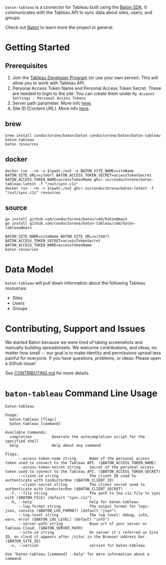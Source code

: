 `baton-tableau` is a connector for Tableau built using the [Baton SDK](https://github.com/conductorone/baton-sdk). It communicates with the Tableau API to sync data about sites, users, and groups.

Check out [Baton](https://github.com/conductorone/baton) to learn more the project in general.

# Getting Started
## Prerequisites
1. Join the [Tableau Developer Program](https://www.tableau.com/developer) (or use your own server). This will allow you to work with
   Tableau API. 
2. Personal Access Token Name and Personal Access Token Secret. These are needed to login to the site. You can create them under `My Account Settings - Personal Access Tokens`
3. Server path parameter. More info [here](https://help.tableau.com/current/api/rest_api/en-us/REST/rest_api_concepts_auth.htm#the-sign-in-uri). 
4. Site ID (Content URL). More info [here](https://help.tableau.com/current/api/rest_api/en-us/REST/rest_api_concepts_auth.htm#the-site-attribute).


## brew

```
brew install conductorone/baton/baton conductorone/baton/baton-tableau
baton-tableau
baton resources
```

## docker

```
docker run --rm -v $(pwd):/out -e BATON_SITE_NAME=siteName BATON_SITE_URL=siteUrl BATON_ACCESS_TOKEN_SECRET=accessTokenSecret BATON_ACCESS_TOKEN_NAME=accessTokenName ghcr.io/conductorone/baton-tableau:latest -f "/out/sync.c1z"
docker run --rm -v $(pwd):/out ghcr.io/conductorone/baton:latest -f "/out/sync.c1z" resources
```

## source

```
go install github.com/conductorone/baton/cmd/baton@main
go install github.com/conductorone/baton-tableau/cmd/baton-tableau@main

BATON_SITE_NAME=siteName BATON_SITE_URL=siteUrl BATON_ACCESS_TOKEN_SECRET=accessTokenSecret BATON_ACCESS_TOKEN_NAME=accessTokenName
baton resources
```

# Data Model

`baton-tableau` will pull down information about the following Tableau resources:
- Sites
- Users
- Groups

# Contributing, Support and Issues

We started Baton because we were tired of taking screenshots and manually building spreadsheets. We welcome contributions, and ideas, no matter how small -- our goal is to make identity and permissions sprawl less painful for everyone. If you have questions, problems, or ideas: Please open a Github Issue!

See [CONTRIBUTING.md](https://github.com/ConductorOne/baton/blob/main/CONTRIBUTING.md) for more details.

# `baton-tableau` Command Line Usage

```
baton-tableau

Usage:
  baton-tableau [flags]
  baton-tableau [command]

Available Commands:
  completion         Generate the autocompletion script for the specified shell
  help               Help about any command

Flags:
      --access-token-name string      Name of the personal access token used to connect to the Tableau API. ($BATON_ACCESS_TOKEN_NAME)
      --access-token-secret string    Secret of the personal access token used to connect to the Tableau API. ($BATON_ACCESS_TOKEN_SECRET)
      --client-id string              The client ID used to authenticate with ConductorOne ($BATON_CLIENT_ID)
      --client-secret string          The client secret used to authenticate with ConductorOne ($BATON_CLIENT_SECRET)
  -f, --file string                   The path to the c1z file to sync with ($BATON_FILE) (default "sync.c1z")
  -h, --help                          help for baton-tableau
      --log-format string             The output format for logs: json, console ($BATON_LOG_FORMAT) (default "json")
      --log-level string              The log level: debug, info, warn, error ($BATON_LOG_LEVEL) (default "info")
      --server-path string            Base url of your server or Tableau Cloud. ($BATON_SERVER_PATH)
      --site-id string                On server it's referred as Site ID, on cloud it appears after /site/ in the Browser address bar. ($BATON_SITE_ID)
  -v, --version                       version for baton-tableau

Use "baton-tableau [command] --help" for more information about a command.
```